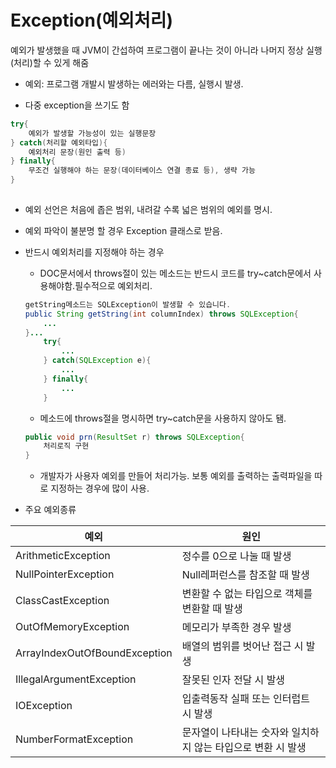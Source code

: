 # Exception(예외처리)

예외가 발생했을 때 JVM이 간섭하여 프로그램이 끝나는 것이 아니라 나머지 정상 실행(처리)할 수 있게 해줌

- 예외: 프로그램 개발시 발생하는 에러와는 다름, 실행시 발생.

- 다중 exception을 쓰기도 함

```java
try{
    예외가 발생할 가능성이 있는 실행문장
} catch(처리할 예외타입){
    예외처리 문장(원인 출력 등)
} finally{
    무조건 실행해야 하는 문장(데이터베이스 연결 종료 등), 생략 가능
}
  
```

- 예외 선언은 처음에 좁은 범위, 내려갈 수록 넓은 범위의 예외를 명시.

- 예외 파악이 불분명 할 경우 Exception 클래스로 받음.

- 반드시 예외처리를 지정해야 하는 경우

  - DOC문서에서 throws절이 있는 메소드는 반드시 코드를 try~catch문에서 사용해야함.필수적으로 예외처리.

  ```java
  getString메소드는 SQLException이 발생할 수 있습니다.
  public String getString(int columnIndex) throws SQLException{
      ...
  }...
      try{
          ...
      } catch(SQLException e){
          ...
      } finally{
          ...
      }
  ```

  - 메소드에 throws절을 명시하면 try~catch문을 사용하지 않아도 됌.

  ```java
  public void prn(ResultSet r) throws SQLException{
      처리로직 구현
  }
  ```

  - 개발자가 사용자 예외를 만들어 처리가능. 보통 예외를 출력하는 출력파일을 따로 지정하는 경우에 많이 사용.

- 주요 예외종류

| 예외                          | 원인                                                         |
| ----------------------------- | ------------------------------------------------------------ |
| ArithmeticException           | 정수를 0으로 나눌 때 발생                                    |
| NullPointerException          | Null레퍼런스를 참조할 때 발생                                |
| ClassCastException            | 변환할 수 없는 타입으로 객체를 변환할 때 발생                |
| OutOfMemoryException          | 메모리가 부족한 경우 발생                                    |
| ArrayIndexOutOfBoundException | 배열의 범위를 벗어난 접근 시 발생                            |
| IllegalArgumentException      | 잘못된 인자 전달 시 발생                                     |
| IOException                   | 입출력동작 실패 또는 인터럽트 시 발생                        |
| NumberFormatException         | 문자열이 나타내는 숫자와 일치하지 않는 타입으로 변환 시 발생 |

